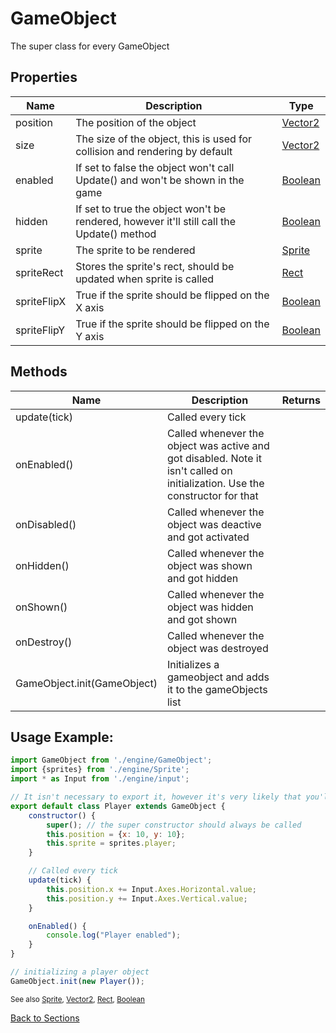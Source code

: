 
# GameObject
The super class for every GameObject

## Properties
| Name | Description | Type |
| --- | --- | --- |
| position | The position of the object  | [Vector2] |
| size | The size of the object, this is used for collision and rendering by default  | [Vector2] |
| enabled | If set to false the object won't call Update() and won't be shown in the game | [Boolean]
| hidden | If set to true the object won't be rendered, however it'll still call the Update() method | [Boolean]
| sprite | The sprite to be rendered | [Sprite]
| spriteRect | Stores the sprite's rect, should be updated when sprite is called | [Rect]
| spriteFlipX | True if the sprite should be flipped on the X axis | [Boolean]
| spriteFlipY | True if the sprite should be flipped on the Y axis | [Boolean]
## Methods
| Name | Description | Returns |
| --- | --- | --- |
| update(tick) | Called every tick | |
| onEnabled() | Called whenever the object was active and got disabled. Note it isn't called on initialization. Use the constructor for that |
| onDisabled() | Called whenever the object was deactive and got activated |
| onHidden() | Called whenever the object was shown and got hidden |
| onShown() | Called whenever the object was hidden and got shown |
| onDestroy() | Called whenever the object was destroyed |
| GameObject.init(GameObject) | Initializes a gameobject and adds it to the gameObjects list |

## Usage Example:
```javascript
import GameObject from './engine/GameObject';
import {sprites} from './engine/Sprite';
import * as Input from './engine/input';

// It isn't necessary to export it, however it's very likely that you'll have to access it at one point in a different file
export default class Player extends GameObject {
	constructor() {
		super(); // the super constructor should always be called
		this.position = {x: 10, y: 10};
		this.sprite = sprites.player;
	}

	// Called every tick
	update(tick) {
		this.position.x += Input.Axes.Horizontal.value;
		this.position.y += Input.Axes.Vertical.value;
	}

	onEnabled() {
		console.log("Player enabled");
	}
}

// initializing a player object
GameObject.init(new Player());
```

<sub>See also [Sprite], [Vector2], [Rect],  [Boolean]</sub>

[Back to Sections]

<!-- Files -->
[Quick Start]: Tutorial
[Inputs]: Input

<!-- Classes -->
[GameObject]: class/GameObject
[Component]: class/Component
[Animator]: class/Animator
[Sprite]: class/Sprite
[Sound]: class/Sound
[Resource]: class/Resource

<!-- Structs -->
[Structs]: structs/Structs
[Vector2]: structs/Vector2
[Rect]: structs/Rect
[Sprite Labels]: structs/SpriteLabel

<!-- Misc -->
[Back to Sections]: Home

<!-- External Links -->
[Boolean]: https://developer.mozilla.org/en-US/docs/Web/JavaScript/Reference/Global_Objects/Boolean
[Number]: https://developer.mozilla.org/en-US/docs/Web/JavaScript/Reference/Global_Objects/Number
[String]: https://developer.mozilla.org/en-US/docs/Web/JavaScript/Reference/Global_Objects/String

[Element]: https://developer.mozilla.org/en-US/docs/Web/API/HTMLElement
[AudioElement]: https://developer.mozilla.org/en-US/docs/Web/API/HTMLAudioElement
[Image]: https://developer.mozilla.org/en-US/docs/Web/API/HTMLImageElement
[Promise]: https://developer.mozilla.org/en-US/docs/Web/JavaScript/Reference/Global_Objects/Promise

[KeyboardEvent.code]: https://developer.mozilla.org/en-US/docs/Web/API/KeyboardEvent/code
[GamepadButton]: https://developer.mozilla.org/en-US/docs/Web/API/Gamepad/axes